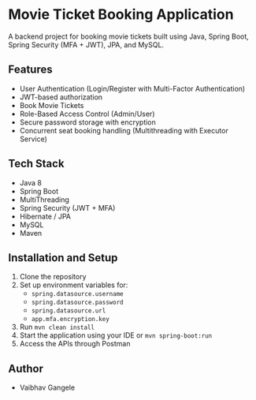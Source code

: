 # Movie Ticket Booking Application

A backend project for booking movie tickets built using Java, Spring Boot, Spring Security (MFA + JWT), JPA, and MySQL.

## Features
- User Authentication (Login/Register with Multi-Factor Authentication)
- JWT-based authorization
- Book Movie Tickets
- Role-Based Access Control (Admin/User)
- Secure password storage with encryption
- Concurrent seat booking handling (Multithreading with Executor Service)

## Tech Stack
- Java 8
- Spring Boot
- MultiThreading
- Spring Security (JWT + MFA)
- Hibernate / JPA
- MySQL
- Maven

## Installation and Setup
1. Clone the repository
2. Set up environment variables for:
   - `spring.datasource.username`
   - `spring.datasource.password`
   - `spring.datasource.url`
   - `app.mfa.encryption.key`
3. Run `mvn clean install`
4. Start the application using your IDE or `mvn spring-boot:run`
5. Access the APIs through Postman

## Author
- Vaibhav Gangele

